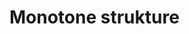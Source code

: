 <link rel="shortcut icon" type="image/png" href="{{ "favicon.ico"}}">
<title> Monotone strukture | Crompetitive</title>

# Monotone strukture

